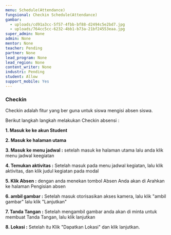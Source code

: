 ```yaml
---
menu: Schedule(Attendance)
fungsional: Checkin Schedule(Attendance)
gambar:
  - uploads/cd91a3cc-5f57-4fbb-bf88-d2494c5e2bd7.jpg
  - uploads/764cc5cc-6232-4bb1-b73a-21bf24553eaa.jpg
super_admin: None
admin: None
mentor: None
teacher: Pending
partner: None
lead_program: None
lead_region: None
content_writer: None
industri: Pending
student: Allow
support_mobile: Yes
---
```

### Checkin

C﻿heckin adalah fitur yang ber guna untuk  siswa mengisi absen siswa.

B﻿erikut langkah langkah melakukan Checkin absensi :

**1﻿. Masuk ke ke akun Student**

**2﻿. Masuk ke halaman utama**

**3﻿. Masuk ke menu jadwal :** setelah masuk ke halaman utama lalu anda klik menu jadwal keegiatan

**4﻿. Temukan aktivitas :** Setelah masuk pada menu jadwal kegiatan, lalu klik  aktivitas, dan klik judul kegiatan pada modal

**5﻿. Klik Absen :** dengan anda menekan tombol Absen Anda akan di Arahkan ke halaman Pengisian absen

**6﻿. ambil gambar :** Setelah masuk otorisasikan akses kamera, lalu klik "ambil gambar" lalu klik "Lanjutkan"

**7﻿. Tanda Tangan :** Setelah mengambil gambar anda akan di minta untuk membuat Tanda Tangan, lalu klik lanjutkan

**8﻿. Lokasi :** Setelah itu Klik "Dapatkan Lokasi" dan klik lanjutkan.